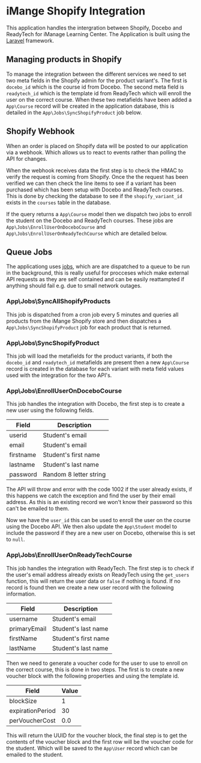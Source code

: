 # iMange Shopify Integration
This application handles the intergration between Shopify, Docebo and ReadyTech for iManage Learning Center. The Application is built using the [Laravel](https://laravel.com/) framework.

## Managing products in Shopify
To manage the integration between the different services we need to set two meta fields in the Shopify admin for the product variant's. The first is `docebo_id` which is the course id from Docebo. The second meta field is `readytech_id` which is the template id from ReadyTech which will enroll the user on the correct course. When these two metafields have been added a `App\Course` record will be created in the application database, this is detailed in the `App\Jobs\SyncShopifyProduct` job below.

## Shopify Webhook
When an order is placed on Shopify data will be posted to our application via a webhook. Which allows us to react to events rather than polling the API for changes.

When the webhook receives data the first step is to check the HMAC to verify the request is coming from Shopify. Once the the request has been verified we can then check the line items to see if a variant has been purchased which has been setup with Docebo and ReadyTech courses. This is done by checking the database to see if the `shopify_variant_id` exists in the `courses` table in the database.

If the query returns a `App\Course` model then we dispatch two jobs to enroll the student on the Docebo and ReadyTech courses. These jobs are `App\Jobs\EnrollUserOnDoceboCourse` and `App\Jobs\EnrollUserOnReadyTechCourse` which are detailed below.

## Queue Jobs
The applicationg uses [jobs](https://laravel.com/docs/7.x/queues), which are are dispatched to a queue to be run in the background, this is really useful for procceses which make external API requests as they are self contained and can be easily reattampted if anything should fail e.g. due to small network outages.

### App\Jobs\SyncAllShopifyProducts
This job is dispatched from a cron job every 5 minutes and queries all products from the iMange Shopify store and then dispatches a `App\Jobs\SyncShopifyProduct` job for each product that is returned.

### App\Jobs\SyncShopifyProduct
This job will load the metafields for the product variants, if both the `docebo_id` and `readytech_id` metafields are present then a new `App\Course` record is created in the database for each variant with meta field values used with the integration for the two API's.

### App\Jobs\EnrollUserOnDoceboCourse
This job handles the integration with Docebo, the first step is to create a new user using the following fields.

| Field         | Description            |
| ------------  | ---------------------- |
| userid        | Student's email        |
| email         | Student's email        |
| firstname     | Student's first name   |
| lastname      | Student's last name    |
| password      | Random 8 letter string |

The API will throw and error with the code 1002 if the user already exists, if this happens we catch the exception and find the user by their email address. As this is an existing record we won't know their password so this can't be emailed to them.

Now we have the `user_id` this can be used to enroll the user on the course using the Docebo API. We then also update the `App\Student` model to include the password if they are a new user on Docebo, otherwise this is set to `null`.

### App\Jobs\EnrollUserOnReadyTechCourse
This job handles the integration with ReadyTech. The first step is to check if the user's email address already exists on ReadyTech using the `get_users` function, this will return the user data or `false` if nothing is found. If no record is found then we create a new user record with the following information.

| Field         | Description            |
| ------------  | ---------------------- |
| username      | Student's email        |
| primaryEmail  | Student's last name    |
| firstName     | Student's first name   |
| lastName      | Student's last name    |

Then we need to generate a voucher code for the user to use to enroll on the correct course, this is done in two steps. The first is to create a new voucher block with the following properties and using the template id.

| Field            | Value |
| ---------------- | ----- |
| blockSize        | 1     |
| expirationPeriod | 30    |
| perVoucherCost   | 0.0   |

This will return the UUID for the voucher block, the final step is to get the contents of the voucher block and the first row will be the voucher code for the student. Which will be saved to the `App\User` record which can be emailed to the student.
